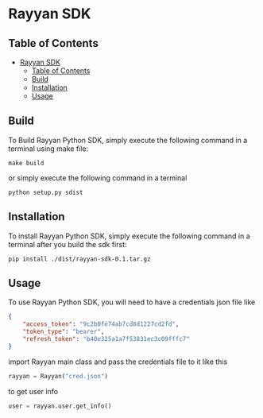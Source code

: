 # Rayyan SDK

## Table of Contents

- [Rayyan SDK](#rayyan-sdk)
  - [Table of Contents](#table-of-contents)
  - [Build](#build)
  - [Installation](#installation)
  - [Usage](#usage)

## Build

To Build Rayyan Python SDK, simply execute the following command
in a terminal using make file:

```shell
make build
```

or simply execute the following command
in a terminal

```shell
python setup.py sdist
```

## Installation

To install Rayyan Python SDK, simply execute the following command
in a terminal after you build the sdk first:

```shell
pip install ./dist/rayyan-sdk-0.1.tar.gz 
```

## Usage

To use Rayyan Python SDK, you will need to have a credentials json file like

```json
{
    "access_token": "9c2b0fe74ab7cd8d1227cd2fd",
    "token_type": "bearer",
    "refresh_token": "b40e325a1a7f53831ec3c09fffc7"
}
```

import Rayyan main class and pass the credentials file to it like this

```python
rayyan = Rayyan("cred.json")
```

to get user info

```python
user = rayyan.user.get_info()
```
